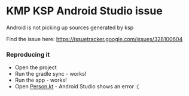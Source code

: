 # KMP KSP Android Studio issue

Android is not picking up sources generated by ksp

Find the issue here: https://issuetracker.google.com/issues/328100604

### Reproducing it

* Open the project 
* Run the gradle sync - works!
* Run the app - works!
* Open [Person.kt](shared/src/commonMain/kotlin/com/jetbrains/kmpapp/optics/Person.kt) - Android Studio shows an error :(
